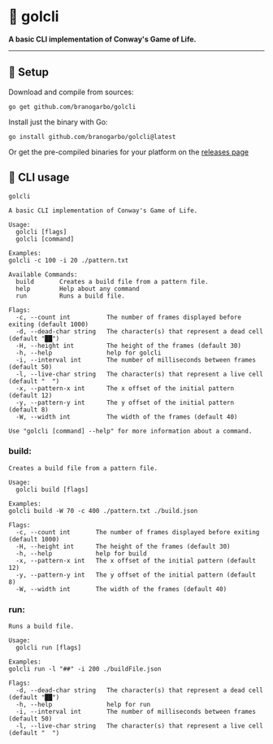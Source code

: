 # 🧬 **golcli**
**A basic CLI implementation of Conway's Game of Life.**

---

## 🌱 **Setup**
Download and compile from sources:
```
go get github.com/branogarbo/golcli
```
Install just the binary with Go:
```
go install github.com/branogarbo/golcli@latest
```

Or get the pre-compiled binaries for your platform on the [releases page](https://github.com/branogarbo/golcli/releases)


## 🌳 **CLI usage**
```
golcli

A basic CLI implementation of Conway's Game of Life.

Usage:
  golcli [flags]
  golcli [command]

Examples:
golcli -c 100 -i 20 ./pattern.txt

Available Commands:
  build       Creates a build file from a pattern file.
  help        Help about any command
  run         Runs a build file.

Flags:
  -c, --count int          The number of frames displayed before exiting (default 1000)
  -d, --dead-char string   The character(s) that represent a dead cell (default "██")
  -H, --height int         The height of the frames (default 30)
  -h, --help               help for golcli
  -i, --interval int       The number of milliseconds between frames (default 50)
  -l, --live-char string   The character(s) that represent a live cell (default "  ")
  -x, --pattern-x int      The x offset of the initial pattern (default 12)
  -y, --pattern-y int      The y offset of the initial pattern (default 8)
  -W, --width int          The width of the frames (default 40)

Use "golcli [command] --help" for more information about a command.
```

### **build:**
```
Creates a build file from a pattern file.

Usage:
  golcli build [flags]

Examples:
golcli build -W 70 -c 400 ./pattern.txt ./build.json

Flags:
  -c, --count int       The number of frames displayed before exiting (default 1000)
  -H, --height int      The height of the frames (default 30)
  -h, --help            help for build
  -x, --pattern-x int   The x offset of the initial pattern (default 12)
  -y, --pattern-y int   The y offset of the initial pattern (default 8)
  -W, --width int       The width of the frames (default 40)
```

### **run:**
```
Runs a build file.

Usage:
  golcli run [flags]

Examples:
golcli run -l "##" -i 200 ./buildFile.json

Flags:
  -d, --dead-char string   The character(s) that represent a dead cell (default "██")
  -h, --help               help for run
  -i, --interval int       The number of milliseconds between frames (default 50)
  -l, --live-char string   The character(s) that represent a live cell (default "  ")
```